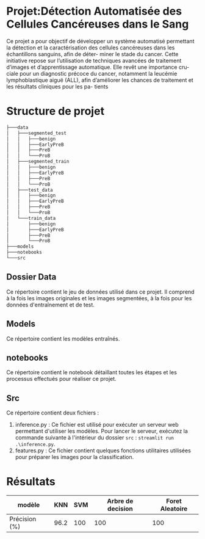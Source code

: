 # Projet:Détection Automatisée des Cellules Cancéreuses dans le Sang

Ce projet a pour objectif de développer un système automatisé permettant la détection
et la caractérisation des cellules cancéreuses dans les échantillons sanguins, afin de déter-
miner le stade du cancer. Cette initiative repose sur l’utilisation de techniques avancées
de traitement d’images et d’apprentissage automatique. Elle revêt une importance cru-
ciale pour un diagnostic précoce du cancer, notamment la leucémie lymphoblastique aiguë
(ALL), afin d’améliorer les chances de traitement et les résultats cliniques pour les pa-
tients

# Structure de projet
```bash
├───data
│   ├───segmented_test
│   │   ├───benign
│   │   ├───EarlyPreB
│   │   ├───PreB
│   │   └───ProB
│   ├───segmented_train
│   │   ├───benign
│   │   ├───EarlyPreB
│   │   ├───PreB
│   │   └───ProB
│   ├───test_data
│   │   ├───benign
│   │   ├───EarlyPreB
│   │   ├───PreB
│   │   └───ProB
│   └───train_data
│       ├───benign
│       ├───EarlyPreB
│       ├───PreB
│       └───ProB
├───models
├───notebooks
└───src
```

## Dossier Data
Ce répertoire contient le jeu de données utilisé dans ce projet. Il comprend à la fois les images originales et les images segmentées, à la fois pour les données d'entraînement et de test.

## Models
Ce répertoire contient les modèles entraînés.

## notebooks 
Ce répertoire contient le notebook détaillant toutes les étapes et les processus effectués pour réaliser ce projet.

## Src
Ce répertoire contient deux fichiers :
1. inference.py : Ce fichier est utilisé pour exécuter un serveur web permettant d'utiliser les modèles. Pour lancer le serveur, exécutez la commande suivante à l'intérieur du dossier `src` : `streamlit run .\inference.py`.
2. features.py : Ce fichier contient quelques fonctions utilitaires utilisées pour préparer les images pour la classification.

# Résultats
| modèle | KNN       | SVM       | Arbre de decision | Foret Aleatoire |
|-----------|-----------|-----------|-------------------|-----------------|
| Précision (%) |    96.2   |     100   |       100         |     100         |"# Blood-cell-detection" 
